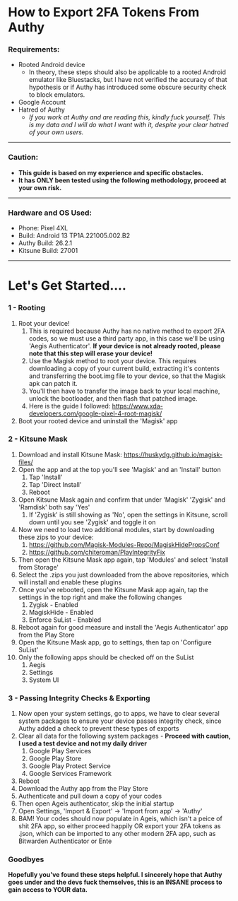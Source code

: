 # How to Export 2FA Tokens From Authy
### Requirements:
- Rooted Android device
	- In theory, these steps should also be applicable to a rooted Android emulator like Bluestacks, but I have not verified the accuracy of that hypothesis or if Authy has introduced some obscure security check to block emulators.
- Google Account
- Hatred of Authy
	- *If you work at Authy and are reading this, kindly fuck yourself. This is my data and I will do what I want with it, despite your clear hatred of your own users.* 
----
### Caution:
- **This guide is based on my experience and specific obstacles.**
- **It has ONLY been tested using the following methodology, proceed at your own risk.**
-----
### Hardware and OS Used:
- Phone: Pixel 4XL
- Build: Android 13 TP1A.221005.002.B2
- Authy Build: 26.2.1
- Kitsune Build: 27001
-----
# Let's Get Started....
### 1 - Rooting
1. Root your device!
	1. This is required because Authy has no native method to export 2FA codes, so we must use a third party app, in this case we'll be using 'Aegis Authenticator'. **If your device is not already rooted, please note that this step will erase your device!**
	2. Use the Magisk method to root your device. This requires downloading a copy of your current build, extracting it's contents and transferring the boot.img file to your device, so that the Magisk apk can patch it.
	3. You'll then have to transfer the image back to your local machine, unlock the bootloader, and then flash that patched image.
	4. Here is the guide I followed: https://www.xda-developers.com/google-pixel-4-root-magisk/
2. Boot your rooted device and uninstall the 'Magisk' app

### 2 - Kitsune Mask
1. Download and install Kitsune Mask: https://huskydg.github.io/magisk-files/
2. Open the app and at the top you'll see 'Magisk' and an 'Install' button
	1. Tap 'Install'
	2. Tap 'Direct Install'
	3. Reboot
3. Open Kitsune Mask again and confirm that under 'Magisk' 'Zygisk' and 'Ramdisk' both say 'Yes'
	1. If 'Zygisk' is still showing as 'No', open the settings in Kitsune, scroll down until you see 'Zygisk' and toggle it on
4. Now we need to load two additional modules, start by downloading these zips to your device:
	1. https://github.com/Magisk-Modules-Repo/MagiskHidePropsConf
	2. https://github.com/chiteroman/PlayIntegrityFix
5. Then open the Kitsune Mask app again, tap 'Modules' and select 'Install from Storage'
6. Select the .zips you just downloaded from the above repositories, which will install and enable these plugins
7. Once you've rebooted, open the Kitsune Mask app again, tap the settings in the top right and make the following changes
	1. Zygisk - Enabled
	2. MagiskHide - Enabled
	3. Enforce SuList - Enabled
8. Reboot again for good measure and install the 'Aegis Authenticator' app from the Play Store
9. Open the Kitsune Mask app, go to settings, then tap on 'Configure SuList'
10. Only the following apps should be checked off on the SuList
	1. Aegis
	2. Settings
	3. System UI

### 3 - Passing Integrity Checks & Exporting
1. Now open your system settings, go to apps, we have to clear several system packages to ensure your device passes integrity check, since Authy added a check to prevent these types of exports
2. Clear all data for the following system packages - **Proceed with caution, I used a test device and not my daily driver**
	1. Google Play Services
	2. Google Play Store
	3. Google Play Protect Service
	4. Google Services Framework
3. Reboot
4. Download the Authy app from the Play Store
5. Authenticate and pull down a copy of your codes
6. Then open Ageis authenticator, skip the initial startup
7. Open Settings, 'Import & Export' -> 'Import from app' -> 'Authy'
8. BAM! Your codes should now populate in Ageis, which isn't a peice of shit 2FA app, so either proceed happily OR export your 2FA tokens as .json, which can be imported to any other modern 2FA app, such as Bitwarden Authenticator or Ente

### Goodbyes
**Hopefully you've found these steps helpful. I sincerely hope that Authy goes under and the devs fuck themselves, this is an INSANE process to gain access to YOUR data.**
